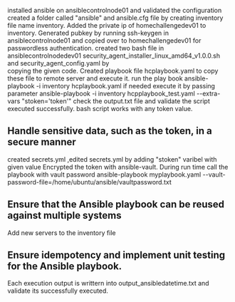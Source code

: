 installed ansible on ansiblecontrolnode01 and validated the configuration
created a folder called "ansible" and ansible.cfg file by creating inventory file name inventory.
Added the private ip of homechallengedev01 to inventory.
Generated pubkey by running ssh-keygen in ansiblecontrolnode01 and copied over to homechallengedev01 for passwordless authentication.
created two bash file in ansiblecontrolnodedev01 security_agent_installer_linux_amd64_v1.0.0.sh and security_agent_config.yaml by        
copying the given code.
Created playbook file hcplaybook.yaml to copy these file to remote server and execute it.
run the play book ansible-playbook -i inventory hcplaybook.yaml if needed execute it by passing parameter ansible-playbook -i inventory hcpplaybook_test.yaml --extra-vars "stoken='token'"
check the output.txt file and validate the script executed successfully.
bash script works with any token value.

Handle sensitive data, such as the token, in a secure manner
-----------------------------------------------------------

created secrets.yml ,edited secrets.yml by adding "stoken" varibel with given value
Encrypted the token with ansible-vault.
During run time call the playbook with vault password
ansible-playbook myplaybook.yaml --vault-password-file=/home/ubuntu/ansible/vaultpassword.txt

Ensure that the Ansible playbook can be reused against multiple systems
----------------------------------------------------------------------

Add new servers to the inventory file


Ensure idempotency and implement unit testing for the Ansible playbook.
-----------------------------------------------------------------------

Each execution output is writtern into output_ansibledatetime.txt and validate its successfully executed. 